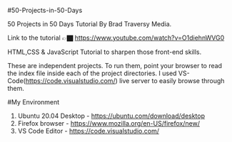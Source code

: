 #50-Projects-in-50-Days

50 Projects in 50 Days Tutorial By Brad Traversy Media.

Link to the tutorial 👉🏿 https://www.youtube.com/watch?v=O1diehnWVG0

HTML,CSS & JavaScript Tutorial to sharpen those front-end skills.

These are independent projects. To run them, point your browser to read the index file inside each of the project directories.
I used VS-Code(https://code.visualstudio.com/) live server to easily browse through them.

#My Environment

1. Ubuntu 20.04 Desktop   - https://ubuntu.com/download/desktop
2. Firefox browser        - https://www.mozilla.org/en-US/firefox/new/
3. VS Code Editor         - https://code.visualstudio.com/
